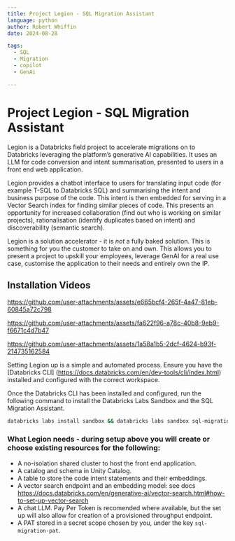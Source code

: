 ```yaml
---
title: Project Legion - SQL Migration Assistant
language: python
author: Robert Whiffin
date: 2024-08-28

tags:
  - SQL
  - Migration
  - copilot
  - GenAi

---
```


# Project Legion - SQL Migration Assistant

Legion is a Databricks field project to accelerate migrations on to Databricks leveraging the platform’s generative AI
capabilities. It uses an LLM for code conversion and intent summarisation, presented to users in a front end web
application.

Legion provides a chatbot interface to users for translating input code (for example T-SQL to Databricks SQL) and
summarising the intent and business purpose of the code. This intent is then embedded for serving in a Vector Search
index for finding similar pieces of code. This presents an opportunity for increased collaboration (find out who is
working on similar projects), rationalisation (identify duplicates based on intent) and discoverability (semantic
search).

Legion is a solution accelerator - it is *not* a fully baked solution. This is something for you the customer to take
on and own. This allows you to present a project to upskill your employees, leverage GenAI for a real use case,
customise the application to their needs and entirely own the IP.

## Installation Videos

https://github.com/user-attachments/assets/e665bcf4-265f-4a47-81eb-60845a72c798

https://github.com/user-attachments/assets/fa622f96-a78c-40b8-9eb9-f6671c4d7b47

https://github.com/user-attachments/assets/1a58a1b5-2dcf-4624-b93f-214735162584

Setting Legion up is a simple and automated process. Ensure you have the [Databricks CLI]
(https://docs.databricks.com/en/dev-tools/cli/index.html) installed and configured with the correct workspace.

Once the Databricks CLI has been installed and configured, run the following command to install the Databricks Labs
Sandbox and the SQL Migration Assistant.

```bash
databricks labs install sandbox && databricks labs sandbox sql-migration-assistant
```

### What Legion needs - during setup above you will create or choose existing resources for the following:

- A no-isolation shared cluster to host the front end application.
- A catalog and schema in Unity Catalog.
- A table to store the code intent statements and their embeddings.
- A vector search endpoint and an embedding model: see docs
  https://docs.databricks.com/en/generative-ai/vector-search.html#how-to-set-up-vector-search
- A chat LLM. Pay Per Token is recomended where available, but the set up will also allow for creation of
  a provisioned throughput endpoint.
- A PAT stored in a secret scope chosen by you, under the key `sql-migration-pat`.
